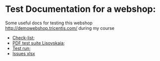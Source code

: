 # Test Documentation for a webshop:

Some useful docs for testing this webshop http://demowebshop.tricentis.com/ during my course

 - [Check-list](https://docs.google.com/spreadsheets/d/1kDn5JuHvWHt3BYN4y-2fPP0-eZq_NQ8j8QRhi9d4apg/edit?gid=0#gid=0);
 - [PDF test suite Lisovskaia](https://drive.google.com/file/d/1TjS4M7uuL7gq0IFeclvEfMLrkO6cdKS7/view?usp=sharing);
 - [Test run](https://drive.google.com/file/d/1RTk8AT86WaPGDSh4g833CKl9PdV3QC2a/view?usp=sharing);
 - [Issues xlsx](https://docs.google.com/spreadsheets/d/1IhqMjsdiQptj7KqV65ulHIRknLD630tG/edit?usp=sharing&ouid=111436128943225930542&rtpof=true&sd=true)
